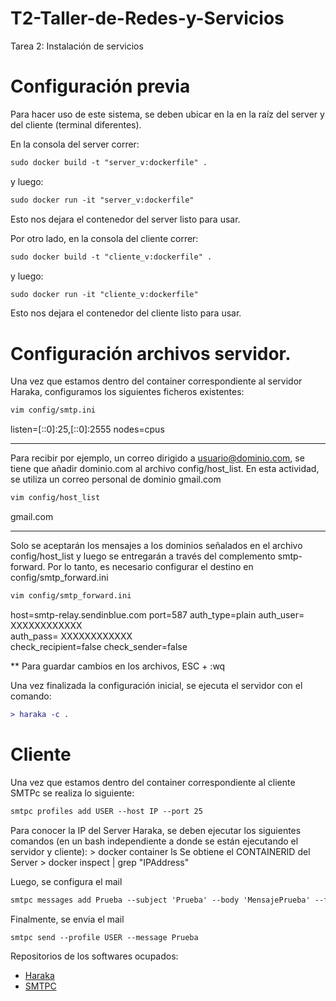 # T2-Taller-de-Redes-y-Servicios
Tarea 2: Instalación de servicios 

<h1> Configuración previa </h1>
Para hacer uso de este sistema, se deben ubicar en la en la raíz del server y del cliente (terminal diferentes).

En la consola del server correr:
```diff
sudo docker build -t "server_v:dockerfile" .
```
y luego: 
```diff
sudo docker run -it "server_v:dockerfile"
```

Esto nos dejara el contenedor del server listo para usar.

Por otro lado, en la consola del cliente correr:
```diff
sudo docker build -t "cliente_v:dockerfile" .
```
y luego:
```diff
sudo docker run -it "cliente_v:dockerfile"
```

Esto nos dejara el contenedor del cliente listo para usar.

<h1> Configuración archivos servidor. </h1> 


Una vez que estamos dentro del container correspondiente al servidor Haraka, configuramos los siguientes ficheros existentes:

```diff
vim config/smtp.ini
```
listen=[::0]:25,[::0]:2555
nodes=cpus

------------------
Para recibir por ejemplo, un correo dirigido a usuario@dominio.com, se tiene que añadir dominio.com al archivo config/host_list. En esta actividad, se utiliza un correo personal de dominio gmail.com
```diff
vim config/host_list
```
gmail.com

------------------
Solo se aceptarán los mensajes a los dominios señalados en el archivo config/host_list y luego se entregarán a través del complemento smtp-forward. Por lo tanto, es necesario configurar el destino en config/smtp_forward.ini

```diff
vim config/smtp_forward.ini
```

host=smtp-relay.sendinblue.com
port=587
auth_type=plain
auth_user= XXXXXXXXXXXX             
auth_pass= XXXXXXXXXXXX            
check_recipient=false
check_sender=false


** Para guardar cambios en los archivos, ESC + :wq 

Una vez finalizada la configuración inicial, se ejecuta el servidor con el comando:
```diff
> haraka -c .
```

<h1> Cliente </h1> 

Una vez que estamos dentro del container  correspondiente al cliente SMTPc se realiza lo siguiente:
```diff
smtpc profiles add USER --host IP --port 25
```

Para conocer la IP del Server Haraka, se deben ejecutar los siguientes comandos (en un bash independiente a donde se están ejecutando el servidor y cliente):
      > docker container ls
    Se obtiene el CONTAINERID del Server
      > docker inspect <container id> | grep "IPAddress"

Luego, se configura el mail
```diff
smtpc messages add Prueba --subject 'Prueba' --body 'MensajePrueba' --from correopersonal@gmail.com --to correopersonal@gmail.com
```

Finalmente, se envia el mail
```diff
smtpc send --profile USER --message Prueba
```
  
Repositorios de los softwares ocupados:

- <a href= https://github.com/haraka/Haraka> Haraka </a>
- <a href= https://github.com/msztolcman/smtpc> SMTPC </a>
      
      
